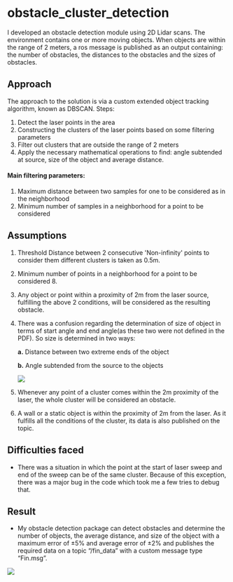 # obstacle_cluster_detection

I developed an obstacle detection module using 2D Lidar scans. The environment contains one or more moving objects. When objects are within the range of 2 meters, a ros message is published as an output containing: the number of obstacles, the distances to the obstacles and the sizes of obstacles.
## **Approach**
The approach to the solution is via a custom extended object tracking algorithm, known as DBSCAN. Steps: 

1. Detect the laser points in the area
2. Constructing the clusters of the laser points based on some filtering parameters
3. Filter out clusters that are outside the range of 2 meters
4. Apply the necessary mathematical operations to find: angle subtended at source, size of the object and average distance.

#### Main filtering parameters:

1. Maximum distance between two samples for one to be considered as in the neighborhood
2. Minimum number of samples in a neighborhood for a point to be considered


## **Assumptions**
1. Threshold Distance between 2 consecutive 'Non-infinity' points to consider them different clusters is taken as 0.5m.
2. Minimum number of points in a neighborhood for a point to be considered 8.
3. Any object or point within a proximity of 2m from the laser source, fulfilling the above 2 conditions, will be considered as the resulting obstacle.
4. There was a confusion regarding the determination of size of object in terms of start angle and end angle(as these two were not defined in the PDF). So size is determined in two ways:

   **a.** Distance between two extreme ends of the object
   
   **b.** Angle subtended from the source to the objects
   
   ![](https://github.com/snktshrma/obstacle_cluster_detection/blob/main/images/3.png)
   
5. Whenever any point of a cluster comes within the 2m proximity of the laser, the whole cluster will be considered an obstacle.
6. A wall or a static object is within the proximity of 2m from the laser. As it fulfills all the conditions of the cluster, its data is also published on the topic.
## **Difficulties faced**
- There was a situation in which the point at the start of laser sweep and end of the sweep can be of the same cluster. Because of this exception, there was a major bug in the code which took me a few tries to debug that.
## **Result**
- My obstacle detection package can detect obstacles and determine the number of objects, the average distance, and size of the object with a maximum error of ±5% and average error of ±2% and publishes the required data on a topic “/fin\_data” with a custom message type “Fin.msg”.

![](https://github.com/snktshrma/obstacle_cluster_detection/blob/main/images/4.png)

